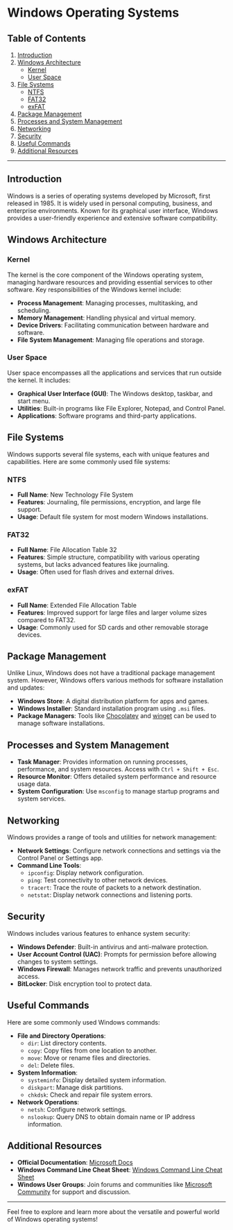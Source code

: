 # Windows Operating Systems

## Table of Contents
1. [Introduction](#introduction)
2. [Windows Architecture](#windows-architecture)
   - [Kernel](#kernel)
   - [User Space](#user-space)
3. [File Systems](#file-systems)
   - [NTFS](#ntfs)
   - [FAT32](#fat32)
   - [exFAT](#exfat)
4. [Package Management](#package-management)
5. [Processes and System Management](#processes-and-system-management)
6. [Networking](#networking)
7. [Security](#security)
8. [Useful Commands](#useful-commands)
9. [Additional Resources](#additional-resources)

---

## Introduction

Windows is a series of operating systems developed by Microsoft, first released in 1985. It is widely used in personal computing, business, and enterprise environments. Known for its graphical user interface, Windows provides a user-friendly experience and extensive software compatibility.

## Windows Architecture

### Kernel

The kernel is the core component of the Windows operating system, managing hardware resources and providing essential services to other software. Key responsibilities of the Windows kernel include:

- **Process Management**: Managing processes, multitasking, and scheduling.
- **Memory Management**: Handling physical and virtual memory.
- **Device Drivers**: Facilitating communication between hardware and software.
- **File System Management**: Managing file operations and storage.

### User Space

User space encompasses all the applications and services that run outside the kernel. It includes:

- **Graphical User Interface (GUI)**: The Windows desktop, taskbar, and start menu.
- **Utilities**: Built-in programs like File Explorer, Notepad, and Control Panel.
- **Applications**: Software programs and third-party applications.

## File Systems

Windows supports several file systems, each with unique features and capabilities. Here are some commonly used file systems:

### NTFS

- **Full Name**: New Technology File System
- **Features**: Journaling, file permissions, encryption, and large file support.
- **Usage**: Default file system for most modern Windows installations.

### FAT32

- **Full Name**: File Allocation Table 32
- **Features**: Simple structure, compatibility with various operating systems, but lacks advanced features like journaling.
- **Usage**: Often used for flash drives and external drives.

### exFAT

- **Full Name**: Extended File Allocation Table
- **Features**: Improved support for large files and larger volume sizes compared to FAT32.
- **Usage**: Commonly used for SD cards and other removable storage devices.

## Package Management

Unlike Linux, Windows does not have a traditional package management system. However, Windows offers various methods for software installation and updates:

- **Windows Store**: A digital distribution platform for apps and games.
- **Windows Installer**: Standard installation program using `.msi` files.
- **Package Managers**: Tools like [Chocolatey](https://chocolatey.org/) and [winget](https://docs.microsoft.com/en-us/windows/package-manager/winget/) can be used to manage software installations.

## Processes and System Management

- **Task Manager**: Provides information on running processes, performance, and system resources. Access with `Ctrl + Shift + Esc`.
- **Resource Monitor**: Offers detailed system performance and resource usage data.
- **System Configuration**: Use `msconfig` to manage startup programs and system services.

## Networking

Windows provides a range of tools and utilities for network management:

- **Network Settings**: Configure network connections and settings via the Control Panel or Settings app.
- **Command Line Tools**:
  - `ipconfig`: Display network configuration.
  - `ping`: Test connectivity to other network devices.
  - `tracert`: Trace the route of packets to a network destination.
  - `netstat`: Display network connections and listening ports.

## Security

Windows includes various features to enhance system security:

- **Windows Defender**: Built-in antivirus and anti-malware protection.
- **User Account Control (UAC)**: Prompts for permission before allowing changes to system settings.
- **Windows Firewall**: Manages network traffic and prevents unauthorized access.
- **BitLocker**: Disk encryption tool to protect data.

## Useful Commands

Here are some commonly used Windows commands:

- **File and Directory Operations**:
  - `dir`: List directory contents.
  - `copy`: Copy files from one location to another.
  - `move`: Move or rename files and directories.
  - `del`: Delete files.
- **System Information**:
  - `systeminfo`: Display detailed system information.
  - `diskpart`: Manage disk partitions.
  - `chkdsk`: Check and repair file system errors.
- **Network Operations**:
  - `netsh`: Configure network settings.
  - `nslookup`: Query DNS to obtain domain name or IP address information.

## Additional Resources

- **Official Documentation**: [Microsoft Docs](https://docs.microsoft.com/en-us/)
- **Windows Command Line Cheat Sheet**: [Windows Command Line Cheat Sheet](https://docs.microsoft.com/en-us/windows-server/administration/windows-commands/windows-commands)
- **Windows User Groups**: Join forums and communities like [Microsoft Community](https://answers.microsoft.com/) for support and discussion.

---

Feel free to explore and learn more about the versatile and powerful world of Windows operating systems!